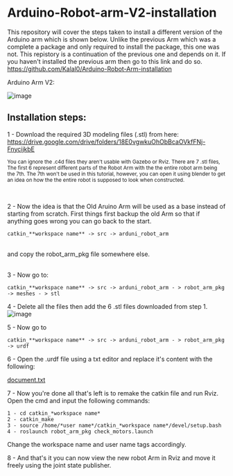 # Arduino-Robot-arm-V2-installation
  This repository will cover the steps taken to install a different version of the Arduino arm which is shown below. Unlike the previous Arm which was a complete a package and only required to install the package, this one was not. This repistory is a continuation of the previous one and depends on it. If you haven't installed the previous arm then go to this link and do so.  https://github.com/Kalal0/Arduino-Robot-Arm-installation
  
  
  Arduino Arm V2: 
 
 ![image](https://user-images.githubusercontent.com/109832303/184187166-0af1afa2-59e8-461e-a58f-33ba5e8b35ae.png)



## Installation steps: 

1 - Download the required 3D modeling files (.stl) from here: https://drive.google.com/drive/folders/18E0vgwkuOhObBcaOVkfFNj-FnycijkbE

<sub>You can ignore the .c4d files they aren't usable with Gazebo or Rviz. There are 7 .stl files, The first 6 represent different parts 
    of the Robot Arm with the the entire robot arm being the 7th. The 7th won't be used in this tutorial, however, you can open it using blender to get an idea
  on how the the entire robot is supposed to look when constructed. 
</sub>
    
</br>

2 - Now the idea is that the Old Aruino Arm will be used as a base instead of starting from scratch. First things first backup the old Arm so that if anything
goes wrong you can go back to the start. </br> 

    catkin_**workspace name** -> src -> arduni_robot_arm  
</br>   
and copy the robot_arm_pkg file somewhere else.
</br></br>

3 - Now go to:

    catkin_**workspace name** -> src -> arduni_robot_arm - > robot_arm_pkg -> meshes - > stl
    
4 - Delete all the files then add the 6 .stl files downloaded from step 1.
![image](https://user-images.githubusercontent.com/109832303/184194780-867b14d1-9dbc-4aa0-8a02-b073b3bb59c4.png)

5 - Now go to

    catkin_**workspace name** -> src -> arduni_robot_arm - > robot_arm_pkg -> urdf
    
6 - Open the .urdf file using a txt editor and replace it's content with the following: 


   [document.txt](https://github.com/Kalal0/Arduino-Robot-arm-V2-installation/files/9310677/document.txt)
   
7 - Now you're done all that's left is to remake the catkin file and run Rviz. Open the cmd and input the following commands: 

    1 - cd catkin_*workspace name*
    2 - catkin_make
    3 - source /home/*user name*/catkin_*workspace name*/devel/setup.bash
    4 - roslaunch robot_arm_pkg check_motors.launch

Change the workspace name and user name tags accordingly.

8 - And that's it you can now view the new robot Arm in Rviz and move it freely using the joint state publisher.




    
